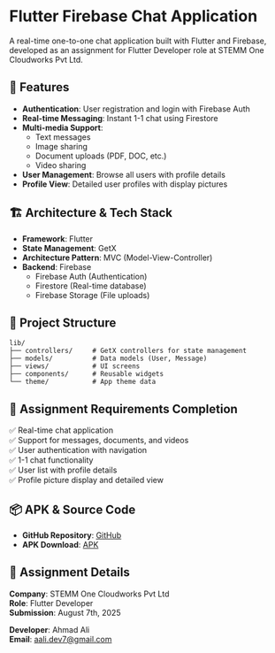 # Flutter Firebase Chat Application

A real-time one-to-one chat application built with Flutter and Firebase, developed as an assignment for Flutter Developer role at STEMM One Cloudworks Pvt Ltd.

## 📱 Features

- **Authentication**: User registration and login with Firebase Auth
- **Real-time Messaging**: Instant 1-1 chat using Firestore
- **Multi-media Support**:
  - Text messages
  - Image sharing
  - Document uploads (PDF, DOC, etc.)
  - Video sharing
- **User Management**: Browse all users with profile details
- **Profile View**: Detailed user profiles with display pictures

## 🏗️ Architecture & Tech Stack

- **Framework**: Flutter
- **State Management**: GetX
- **Architecture Pattern**: MVC (Model-View-Controller)
- **Backend**: Firebase
  - Firebase Auth (Authentication)
  - Firestore (Real-time database)
  - Firebase Storage (File uploads)

## 📁 Project Structure

```
lib/
├── controllers/     # GetX controllers for state management
├── models/          # Data models (User, Message)
├── views/           # UI screens
├── components/      # Reusable widgets
└── theme/           # App theme data
```

## 🎯 Assignment Requirements Completion

✅ Real-time chat application  
✅ Support for messages, documents, and videos  
✅ User authentication with navigation  
✅ 1-1 chat functionality  
✅ User list with profile details  
✅ Profile picture display and detailed view

## 📦 APK & Source Code

- **GitHub Repository**: [GitHub](https://github.com/ahmad-dev7/Stemm-Chat)
- **APK Download**: [APK](https://drive.google.com/file/d/1kfOoFe0HZPGt58n8POroq4ehyi6NYZdr/view?usp=sharing)


## 📝 Assignment Details

**Company**: STEMM One Cloudworks Pvt Ltd  
**Role**: Flutter Developer  
**Submission**: August 7th, 2025

**Developer**: Ahmad Ali  
**Email**: aali.dev7@gmail.com
